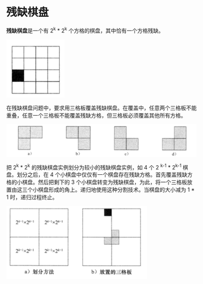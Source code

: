 # 残缺棋盘

**残缺棋盘**是一个有 2<sup>k</sup> * 2<sup>k</sup> 个方格的棋盘，其中恰有一个方格残缺。

![残缺棋盘](../../图片/残缺棋盘.png)   

在残缺棋盘问题中，要求用三格板覆盖残缺棋盘。在覆盖中，任意两个三格板不能重叠，任意一个三格板不能覆盖残缺方格，但三格板必须覆盖其他所有方格。

![不同方向的三格板](../../图片/不同方向的三格板.png) 

把 2<sup>k</sup> * 2<sup>k</sup> 的残缺棋盘实例划分为较小的残缺棋盘实例，如 4 个 2 <sup>k-1</sup> * 2<sup>k-1</sup> 棋盘。划分之后，在 4 个小棋盘中仅仅有一个棋盘存在残缺方格。首先覆盖残缺方格的小棋盘。然后把剩下的 3 个小棋盘转变为残缺棋盘，为此，将一个三格板放置由这三个小棋盘形成的角上。递归地使用这种分割技术。当棋盘的大小减为 1 * 1 时，递归过程终止。

![分割棋盘](../../图片/分割棋盘.png) 